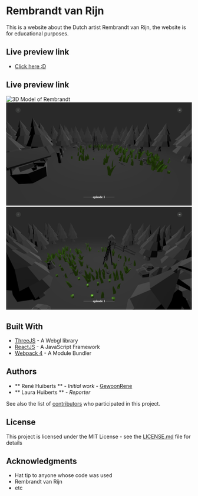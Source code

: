 # Rembrandt van Rijn

This is a website about the Dutch artist Rembrandt van Rijn, the website is for educational purposes.

## Live preview link

* [Click here :D](http://www.rhuiberts.nl/artist/)


## Live preview link

![3D Model of Rembrandt](src/assets/images/rembrandt.gif)
![Some Screen from the first episode 1/2](src/assets/images/scene.png)
![Some Screen from the first episode 2/2](src/assets/images/scene2.png)

## Built With

* [ThreeJS](https://threejs.org/) - A Webgl library
* [ReactJS](https://maven.apache.org/) - A JavaScript Framework
* [Webpack 4](https://webpack.js.org/) - A Module Bundler

## Authors

* ** René Huiberts ** - *Initial work* - [GewoonRene](https://github.com/GewoonRene)
* ** Laura Huiberts ** - *Reporter*

See also the list of [contributors](https://github.com/your/project/contributors) who participated in this project.

## License

This project is licensed under the MIT License - see the [LICENSE.md](LICENSE.md) file for details

## Acknowledgments

* Hat tip to anyone whose code was used
* Rembrandt van Rijn
* etc
